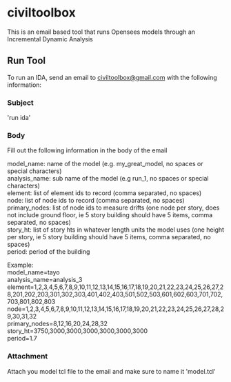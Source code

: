 # civiltoolbox
This is an email based tool that runs Opensees models through an Incremental Dynamic Analysis

## Run Tool
To run an IDA, send an email to civiltoolbox@gmail.com with the following information:

### Subject
'run ida'

### Body
Fill out the following information in the body of the email

model_name: name of the model (e.g. my_great_model, no spaces or special characters)<br />
analysis_name: sub name of the model (e.g run_1, no spaces or special characters)<br />
element: list of element ids to record (comma separated, no spaces)<br />
node: list of node ids to record (comma separated, no spaces)<br />
primary_nodes: list of node ids to measure drifts (one node per story, does not include ground floor, ie 5 story building should have 5 items, comma separated, no spaces)<br />
story_ht: list of story hts in whatever length units the model uses (one height per story, ie 5 story building should have 5 items, comma separated, no spaces)<br />
period: period of the building

Example:<br />
model_name=tayo<br />
analysis_name=analysis_3<br />
element=1,2,3,4,5,6,7,8,9,10,11,12,13,14,15,16,17,18,19,20,21,22,23,24,25,26,27,28,201,202,203,301,302,303,401,402,403,501,502,503,601,602,603,701,702,703,801,802,803<br />
node=1,2,3,4,5,6,7,8,9,10,11,12,13,14,15,16,17,18,19,20,21,22,23,24,25,26,27,28,29,30,31,32<br />
primary_nodes=8,12,16,20,24,28,32<br />
story_ht=3750,3000,3000,3000,3000,3000,3000<br />
period=1.7<br />

### Attachment
Attach you model tcl file to the email and make sure to name it 'model.tcl'
